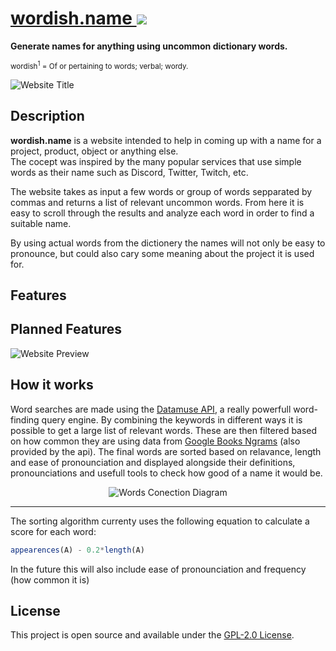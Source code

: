 # [wordish.name ![](https://github.com/Styro457/Wordish.Name/assets/69657780/c35bbafa-d4fe-4727-9436-5152671480a6)](https://wordish.name/)

**Generate names for anything using uncommon dictionary words.**<br>


<sup>wordish<sup>1</sup> = Of or pertaining to words; verbal; wordy.</sup>

![Website Title](https://i.imgur.com/Fzipg0l.png)

## Description
**wordish.name** is a website intended to help in coming up with a name for a project, product, object or anything else. <br>
The cocept was inspired by the many popular services that use simple words as their name such as Discord, Twitter, Twitch, etc.

The website takes as input a few words or group of words sepparated by commas and returns a list of relevant uncommon words. From here it is easy to scroll through the results and analyze each word in order to find a suitable name.

By using actual words from the dictionery the names will not only be easy to pronounce, but could also cary some meaning about the project it is used for.

## Features

## Planned Features
![Website Preview](https://i.imgur.com/HYmGUtg.png)

## How it works
Word searches are made using the [Datamuse API](https://www.datamuse.com/api/), a really powerfull word-finding query engine. By combining the keywords in different ways it is possible to get a large list of relevant words. These are then filtered based on how common they are using data from [Google Books Ngrams](https://books.google.com/ngrams/) (also provided by the api). The final words are sorted based on relavance, length and ease of pronounciation and displayed alongside their definitions, pronounciations and usefull tools to check how good of a name it would be.

<p align="center">
  <img src="https://github.com/Styro457/Wordish.Name/assets/69657780/ad97f8e7-9950-4d1b-b9cc-48789da14e52" alt="Words Conection Diagram" />
</p>



----
The sorting algorithm currenty uses the following equation to calculate a score for each word:

```js
appearences(A) - 0.2*length(A)
```
In the future this will also include ease of pronounciation and frequency (how common it is)

## License

This project is open source and available under the [GPL-2.0 License](LICENSE).


